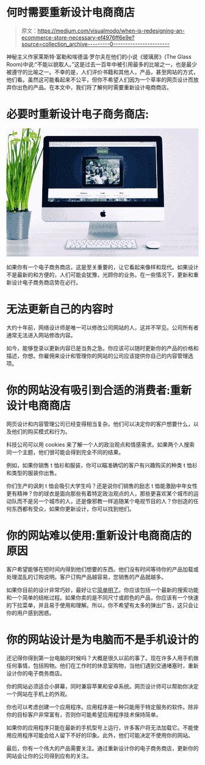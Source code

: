 # 何时需要重新设计电商商店

> 原文：<https://medium.com/visualmodo/when-is-redesigning-an-ecommerce-store-necessary-ef4976ff6e9e?source=collection_archive---------0----------------------->

神秘主义作家莱斯特·富勒和埃德温·罗尔夫在他们的小说《玻璃房》(The Glass Room)中说:“不能以貌取人。”这是过去一百年中被引用最多的比喻之一，也是最少被遵守的比喻之一。不幸的是，人们评价书籍和其他人，产品，甚至网站的方式，他们看。虽然这可能看起来不公平，但你不希望人们因为一个草率的网页设计而放弃你出色的产品。在本文中，我们将了解何时需要重新设计电商商店。

# 必要时重新设计电子商务商店:

![](img/d229b16bd7e719d8b97e83fa52987177.png)

如果你有一个电子商务商店，这是至关重要的，让它看起来像样和现代。如果设计不是最新的和方便的，人们可能会犹豫，光顾你的业务。在一些情况下，更新和重新设计电子商务商店势在必行。

# 无法更新自己的内容时

大约十年前，网络设计师是唯一可以修改公司网站的人，这并不罕见。公司所有者通常无法进入网站修改内容。

如今，能够登录以更新内容已是当务之急。你应该可以随时更新你的产品的价格和描述，你想。你雇佣来设计和管理你的网站的公司应该提供你自己的内容管理选项。

# 你的网站没有吸引到合适的消费者:重新设计电商商店

网页设计和内容管理公司已经变得相当复杂。他们可以决定你的客户想要什么，以及他们的购买模式和行为。

科技公司可以用 cookies 来了解一个人的政治观点和情感需求。如果两个人搜索同一个主题，他们很可能会得到完全不同的结果。

例如，如果你销售 t 恤衫和服装，你可以瞄准确切的客户有兴趣购买的种类 t 恤衫和类型的服装你出售。

你们生产的讽刺 t 恤会吸引大学生吗？还是说你们销售的励志 t 恤能激励中年女性更有精神？你的球衣是面向那些有着特定政治观点的人，那些更喜欢某个城市的运动队而不是另一个城市的人，还是像邪教一样追随某个电视节目的人？你创造的任何东西都有受众，如果你更新设计，你可以找到他们。

# 你的网站难以使用:重新设计电商商店的原因

客户希望能够在短时间内得到他们想要的东西。他们没有时间等待你的产品加载或处理混乱的订购说明。客户订购产品越容易，您销售的产品就越多。

如果你目前的设计非常巧妙，最好让它[简单明了](https://visualmodo.com/using-effective-seo-techniques-in-website-designing/)。你应该包括一个最新的搜索功能和一个简单的结帐过程。如果你卖的是不同尺寸或颜色的产品，你应该有一个快速的下拉菜单，并且易于使用和理解。所以，你不希望有太多的弹出广告，这只会让你的用户感到困惑。

# 你的网站设计是为电脑而不是手机设计的

还记得你得到第一台电脑的时候吗？大概是很久以前的事了。现在许多人用手机做任何事情，包括购物。他们在工作时的休息室购物，当他们遇到交通堵塞时，重新设计你的电子商务商店。

你的网站必须适合小屏幕，同时兼容苹果和安卓系统。网页设计师可以帮助你决定一个网站在手机上的外观。

你也可以考虑创建一个应用程序。应用程序是一种只能用于特定服务的软件。除非你的目标客户非常富有，否则你可能希望应用程序技术保持简单。

如果你的应用程序只能在最新的手机型号上运行，许多客户将无法加载它。不能使用应用程序可能会给人留下不好的印象。此外，他们可能决定不使用你的网站。

最后，你有一个伟大的产品需要关注。通过重新设计你的电子商务商店，更新你的网站会让你的公司得到应有的关注。